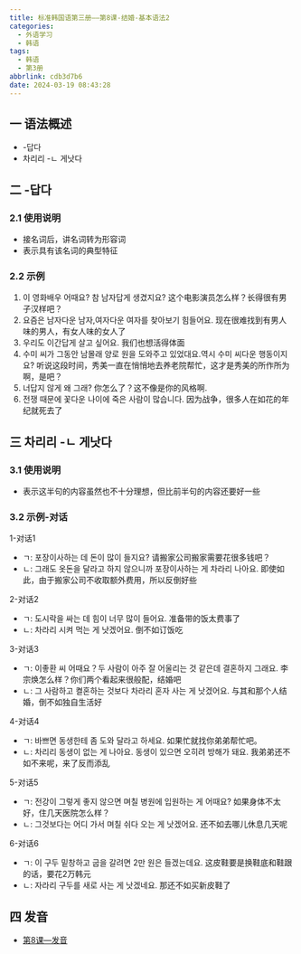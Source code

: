 ```yaml
---
title: 标准韩国语第三册——第8课-结婚-基本语法2
categories:
  - 外语学习
  - 韩语
tags:
  - 韩语
  - 第3册
abbrlink: cdb3d7b6
date: 2024-03-19 08:43:28
---
```

## 一 语法概述

* -답다
* 차리리 -ㄴ 게낫다

<!--more-->

## 二 -답다

### 2.1 使用说明

* 接名词后，讲名词转为形容词
* 表示具有该名词的典型特征

### 2.2 示例

1. 이 영화배우 어때요? 참 남자답게 생겼지요? 这个电影演员怎么样？长得很有男子汉样吧？
2. 요즘은 남자다운 남자,여자다운 여자를 찾아보기 힘들어요. 现在很难找到有男人味的男人，有女人味的女人了
3. 우리도 이간답게 살고 싶어요. 我们也想活得体面
4. 수미 씨가 그동안 남몰래 양로 원을 도와주고 있었대요.역시 수미 씨다운 행동이지요? 听说这段时间，秀美一直在悄悄地去养老院帮忙，这才是秀美的所作所为啊，是吧？
5. 너답지 않게 왜 그래? 你怎么了？这不像是你的风格啊.
6. 전쟁 때문에 꽃다운 나이에 죽은 사람이 많습니다. 因为战争，很多人在如花的年纪就死去了

## 三 차리리 -ㄴ 게낫다

### 3.1 使用说明

* 表示这半句的内容虽然也不十分理想，但比前半句的内容还要好一些

### 3.2 示例-对话

1-对话1

* ㄱ:  포장이사하는 데 돈이 많이 들지요? 请搬家公司搬家需要花很多钱吧？
* ㄴ:  그래도 옷돈을 달라고 하지 않으니까 포장이사하는 게 차라리 나아요. 即使如此，由于搬家公司不收取额外费用，所以反倒好些

2-对话2

* ㄱ:  도시락을 싸는 데 힘이 너무 많이 들어요. 准备带的饭太费事了
* ㄴ:  차라리 시켜 먹는 게 낫겠어요. 倒不如订饭吃

3-对话3

* ㄱ:  이좋환 씨 어때요？두 사람이 아주 잘 어울리는 것 같은데 결혼하지 그래요. 李宗焕怎么样？你们两个看起来很般配，结婚吧
* ㄴ:  그 사람하고 켤혼하는 것보다 차라리 혼자 사는 게 낫겠어요. 与其和那个人结婚，倒不如独自生活好

4-对话4

* ㄱ:  바쁘면 동생한테 좀 도와 달라고 하세요. 如果忙就找你弟弟帮忙吧。
* ㄴ:  차리리 동생이 없는 게 나아요. 동생이 있으면 오히려 방해가 돼요. 我弟弟还不如不来呢，来了反而添乱

5-对话5

* ㄱ: 전강이 그렇게 좋지 않으면 며칠 병원에 입원하는 게 어때요? 如果身体不太好，住几天医院怎么样？
* ㄴ:  그것보다는 어디 가서 며칠 쉬다 오는 게 낫겠어요. 还不如去哪儿休息几天呢

6-对话6

* ㄱ:  이 구두 밑창하고 굽을 갈려면 2만 원은 들겠는데요. 这皮鞋要是换鞋底和鞋跟的话，要花2万韩元
* ㄴ:  자라리 구두를 새로 사는 게 낫겠네요. 那还不如买新皮鞋了

## 四 发音


* [第8课—发音][1]

  

[1]:https://biz.cli.im/Pcview?name=https%3A%2F%2Fbiz.cli.im%2Ftest%2FAZ388520%3Fcoding%3DH9dzLW%26qrurl%3Dhttp%253A%252F%252Fqr31.cn%252FH9dzLW%26gtype%3D2&time=1